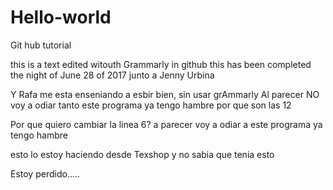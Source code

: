 # Hello-world
Git hub tutorial

this is a text edited witouth Grammarly in github
this has been completed the night of June 28 of 2017 junto a Jenny Urbina


Y Rafa me esta enseniando a esbir bien, sin usar grAmmarly
Al parecer NO voy a odiar tanto este programa
ya tengo hambre por que son las 12

Por que quiero cambiar la linea 6?
a parecer voy a odiar a este programa
ya tengo hambre

esto lo estoy haciendo desde Texshop y no sabia que tenia esto

Estoy perdido.....